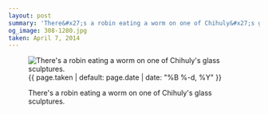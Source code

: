 ```yaml
---
layout: post
summary: 'There&#x27;s a robin eating a worm on one of Chihuly&#x27;s glass sculptures.'
og_image: 308-1280.jpg
taken: April 7, 2014
---
```


<figure class="post">
<img alt="There's a robin eating a worm on one of Chihuly's glass sculptures." sizes="(min-width: 700px) 50vw, calc(100vw - 2rem)" src="{{ site.assets_url }}/308-640.jpg" srcset="{{ site.assets_url }}/308-1280.jpg 1280w, {{ site.assets_url }}/308-960.jpg 960w, {{ site.assets_url }}/308-640.jpg 640w, {{ site.assets_url }}/308-320.jpg 320w"/>
<figcaption>
<time>{{ page.taken | default: page.date | date: "%B %-d, %Y" }}</time>
<p>There's a robin eating a worm on one of Chihuly's glass sculptures.</p>
</figcaption>
</figure>
